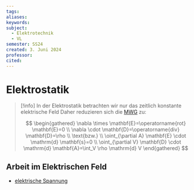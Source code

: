 ```yaml
---
tags: 
aliases: 
keywords: 
subject:
  - Elektrotechnik
  - VL
semester: SS24
created: 3. Juni 2024
professor: 
cited:
---
```

 

# Elektrostatik

> [!info] In der Elektrostatik betrachten wir nur das zeitlich konstante elektrische Feld
> Daher reduzieren sich die [MWG](Maxwell.md) zu:
>
> $$
> \begin{gathered}
> \nabla \times \mathbf{E}=\operatorname{rot} \mathbf{E}=0 \\
> \nabla \cdot \mathbf{D}=\operatorname{div} \mathbf{D}=\rho \\ \text{bzw.} \\
> \oint_{\partial A} \mathbf{E} \cdot \mathrm{d} \mathbf{s}=0 \\
> \oint_{\partial V} \mathbf{D} \cdot \mathrm{d} \mathbf{A}=\int_V \rho \mathrm{d} V
> \end{gathered}
> $$

## Arbeit im Elektrischen Feld

- [elektrische Spannung](elektrische%20Spannung.md)

